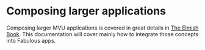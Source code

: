 # Composing larger applications

Composing larger MVU applications is covered in great details in [The Elmish Book](https://zaid-ajaj.github.io/the-elmish-book/#/chapters/scaling/). This documentation will cover mainly how to integrate those concepts into Fabulous apps.
